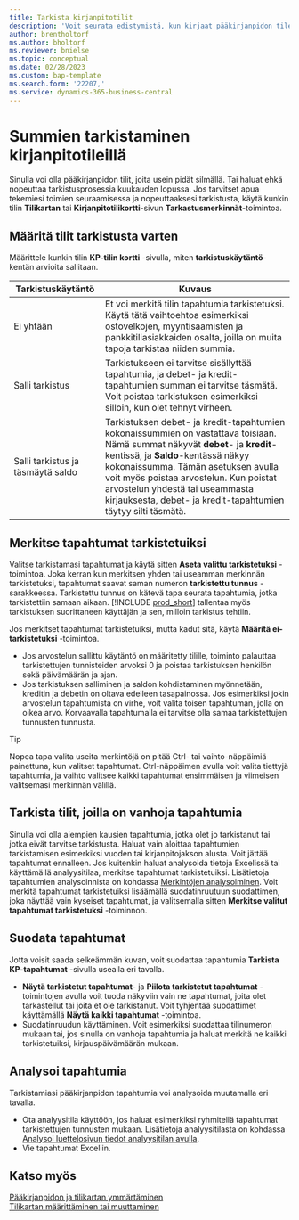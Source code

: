 ```yaml
---
title: Tarkista kirjanpitotilit
description: 'Voit seurata edistymistä, kun kirjaat pääkirjanpidon tileille.'
author: brentholtorf
ms.author: bholtorf
ms.reviewer: bnielse
ms.topic: conceptual
ms.date: 02/28/2023
ms.custom: bap-template
ms.search.form: '22207,'
ms.service: dynamics-365-business-central
---
```


# <a name="review-amounts-in-general-ledger-accounts"></a>Summien tarkistaminen kirjanpitotileillä

Sinulla voi olla pääkirjanpidon tilit, joita usein pidät silmällä. Tai haluat ehkä nopeuttaa tarkistusprosessia kuukauden lopussa. Jos tarvitset apua tekemiesi toimien seuraamisessa ja nopeuttaaksesi tarkistusta, käytä kunkin tilin **Tilikartan** tai **Kirjanpitotilikortti**-sivun **Tarkastusmerkinnät**-toimintoa. 

## <a name="set-up-accounts-for-reviews"></a>Määritä tilit tarkistusta varten

Määrittele kunkin tilin **KP-tilin kortti** -sivulla, miten **tarkistuskäytäntö**-kentän arvioita sallitaan.

|Tarkistuskäytäntö  |Kuvaus  |
|---------|---------|
|Ei yhtään     | Et voi merkitä tilin tapahtumia tarkistetuksi. Käytä tätä vaihtoehtoa esimerkiksi ostovelkojen, myyntisaamisten ja pankkitiliasiakkaiden osalta, joilla on muita tapoja tarkistaa niiden summia.        |
|Salli tarkistus     | Tarkistukseen ei tarvitse sisällyttää tapahtumia, ja debet- ja kredit-tapahtumien summan ei tarvitse täsmätä. Voit poistaa tarkistuksen esimerkiksi silloin, kun olet tehnyt virheen.        |
|Salli tarkistus ja täsmäytä saldo     | Tarkistuksen debet- ja kredit-tapahtumien kokonaissummien on vastattava toisiaan. Nämä summat näkyvät **debet**- ja **kredit**-kentissä, ja **Saldo**-kentässä näkyy kokonaissumma. Tämän asetuksen avulla voit myös poistaa arvostelun. Kun poistat arvostelun yhdestä tai useammasta kirjauksesta, debet- ja kredit-tapahtumien täytyy silti täsmätä.        |

## <a name="mark-entries-as-reviewed"></a>Merkitse tapahtumat tarkistetuiksi

Valitse tarkistamasi tapahtumat ja käytä sitten **Aseta valittu tarkistetuksi** -toimintoa. Joka kerran kun merkitsen yhden tai useamman merkinnän tarkistetuksi, tapahtumat saavat saman numeron **tarkistettu tunnus** -sarakkeessa. Tarkistettu tunnus on kätevä tapa seurata tapahtumia, jotka tarkistettiin samaan aikaan. [!INCLUDE [prod_short](includes/prod_short.md)] tallentaa myös tarkistuksen suorittaneen käyttäjän ja sen, milloin tarkistus tehtiin.

Jos merkitset tapahtumat tarkistetuiksi, mutta kadut sitä, käytä **Määritä ei-tarkistetuksi** -toimintoa.

* Jos arvostelun sallittu käytäntö on määritetty tilille, toiminto palauttaa tarkistettujen tunnisteiden arvoksi 0 ja poistaa tarkistuksen henkilön sekä päivämäärän ja ajan. 
* Jos tarkistuksen salliminen ja saldon kohdistaminen myönnetään, kreditin ja debetin on oltava edelleen tasapainossa. Jos esimerkiksi jokin arvostelun tapahtumista on virhe, voit valita toisen tapahtuman, jolla on oikea arvo. Korvaavalla tapahtumalla ei tarvitse olla samaa tarkistettujen tunnusten tunnusta.

> [!TIP]
> Nopea tapa valita useita merkintöjä on pitää Ctrl- tai vaihto-näppäimiä painettuna, kun valitset tapahtumat. Ctrl-näppäimen avulla voit valita tiettyjä tapahtumia, ja vaihto valitsee kaikki tapahtumat ensimmäisen ja viimeisen valitsemasi merkinnän välillä.

## <a name="review-accounts-that-have-old-entries"></a>Tarkista tilit, joilla on vanhoja tapahtumia

Sinulla voi olla aiempien kausien tapahtumia, jotka olet jo tarkistanut tai jotka eivät tarvitse tarkistusta. Haluat vain aloittaa tapahtumien tarkistamisen esimerkiksi vuoden tai kirjanpitojakson alusta. Voit jättää tapahtumat ennalleen. Jos kuitenkin haluat analysoida tietoja Excelissä tai käyttämällä analyysitilaa, merkitse tapahtumat tarkistetuiksi. Lisätietoja tapahtumien analysoinnista on kohdassa [Merkintöjen analysoiminen](#analyze-entries). Voit merkitä tapahtumat tarkistetuiksi lisäämällä suodatinruutuun suodattimen, joka näyttää vain kyseiset tapahtumat, ja valitsemalla sitten **Merkitse valitut tapahtumat tarkistetuksi** -toiminnon.

## <a name="filter-entries"></a>Suodata tapahtumat

Jotta voisit saada selkeämmän kuvan, voit suodattaa tapahtumia **Tarkista KP-tapahtumat** -sivulla usealla eri tavalla.

* **Näytä tarkistetut tapahtumat**- ja **Piilota tarkistetut tapahtumat** -toimintojen avulla voit tuoda näkyviin vain ne tapahtumat, joita olet tarkastellut tai joita et ole tarkistanut. Voit tyhjentää suodattimet käyttämällä **Näytä kaikki tapahtumat** -toimintoa.
* Suodatinruudun käyttäminen. Voit esimerkiksi suodattaa tilinumeron mukaan tai, jos sinulla on vanhoja tapahtumia ja haluat merkitä ne kaikki tarkistetuiksi, kirjauspäivämäärän mukaan.

## <a name="analyze-entries"></a>Analysoi tapahtumia

Tarkistamiasi pääkirjanpidon tapahtumia voi analysoida muutamalla eri tavalla.

* Ota analyysitila käyttöön, jos haluat esimerkiksi ryhmitellä tapahtumat tarkistettujen tunnusten mukaan. Lisätietoja analyysitilasta on kohdassa [Analysoi luettelosivun tiedot analyysitilan avulla](analysis-mode.md).
* Vie tapahtumat Exceliin.

## <a name="see-also"></a>Katso myös

[Pääkirjanpidon ja tilikartan ymmärtäminen](finance-general-ledger.md)  
[Tilikartan määrittäminen tai muuttaminen](finance-setup-chart-accounts.md)  
